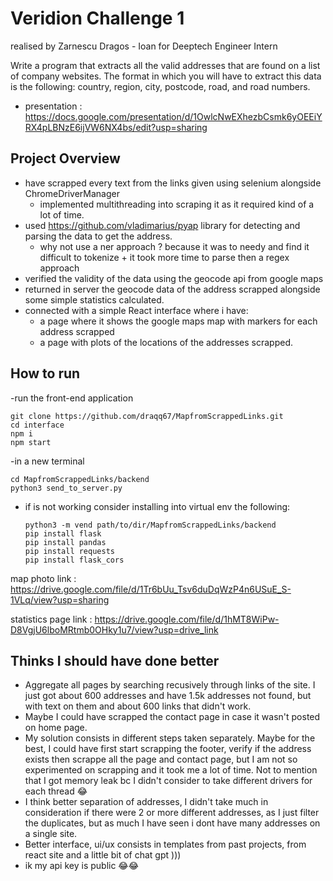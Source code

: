 # Veridion Challenge 1
realised by Zarnescu Dragos - Ioan for Deeptech Engineer Intern

Write a program that extracts all the valid addresses that are found on a list of company websites. The format in which you will have to extract this data is the following: country, region, city, postcode, road, and road numbers. 
- presentation : https://docs.google.com/presentation/d/1OwlcNwEXhezbCsmk6yOEEiYRX4pLBNzE6ijVW6NX4bs/edit?usp=sharing
## Project Overview
- have scrapped every text from the links given using selenium alongside ChromeDriverManager
    - implemented multithreading into scraping it as it required kind of a lot of time.
- used https://github.com/vladimarius/pyap library for detecting and parsing the data to get the address.
  - why not use a ner approach ? because it was to needy and find it difficult to tokenize + it took more time to parse then a regex approach
- verified the validity of the data using the geocode api from google maps
- returned in server the geocode data of the address scrapped alongside some simple statistics calculated.
- connected with a simple React interface where i have:
  - a page where it shows the google maps map with markers for each address scrapped
  - a page with plots of the locations of the addresses scrapped.
## How to run
-run the front-end application
```
git clone https://github.com/draqq67/MapfromScrappedLinks.git
cd interface
npm i 
npm start
```
-in a new terminal
```
cd MapfromScrappedLinks/backend
python3 send_to_server.py
```
- if is not working consider installing into virtual env the following:
  ```
  python3 -m vend path/to/dir/MapfromScrappedLinks/backend
  pip install flask
  pip install pandas
  pip install requests
  pip install flask_cors
  ```
map photo link : https://drive.google.com/file/d/1Tr6bUu_Tsv6duDqWzP4n6USuE_S-1VLq/view?usp=sharing 

statistics page link : https://drive.google.com/file/d/1hMT8WiPw-D8VgjU6lboMRtmb0OHky1u7/view?usp=drive_link

## Thinks I should have done better
- Aggregate all pages by searching recusively through links of the site. I just got about 600 addresses and have 1.5k addresses not found, but with text on them and about 600 links that didn't work.
- Maybe I could have scrapped the contact page in case it wasn't posted on home page.
- My solution consists in different steps taken separately. Maybe for the best, I could have first start scrapping the footer, verify if the address exists then scrappe all the page and contact page, but I am not so experimented on scrapping and it took me a lot of time. Not to mention that I got memory leak bc I didn't consider to take different drivers for each thread 😂
- I think better separation of addresses, I didn't take much in consideration if there were 2 or more different addresses, as I just filter the duplicates, but as much I have seen i dont have many addresses on a single site.
- Better interface, ui/ux consists in templates from past projects, from react site and a little bit of chat gpt )))
- ik my api key is public 😂😂
